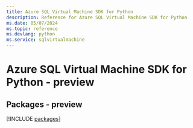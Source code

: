 ```yaml
---
title: Azure SQL Virtual Machine SDK for Python
description: Reference for Azure SQL Virtual Machine SDK for Python
ms.date: 05/07/2024
ms.topic: reference
ms.devlang: python
ms.service: sqlvirtualmachine
---
```

# Azure SQL Virtual Machine SDK for Python - preview
## Packages - preview
[!INCLUDE [packages](sql-virtual-machine-index.md)]